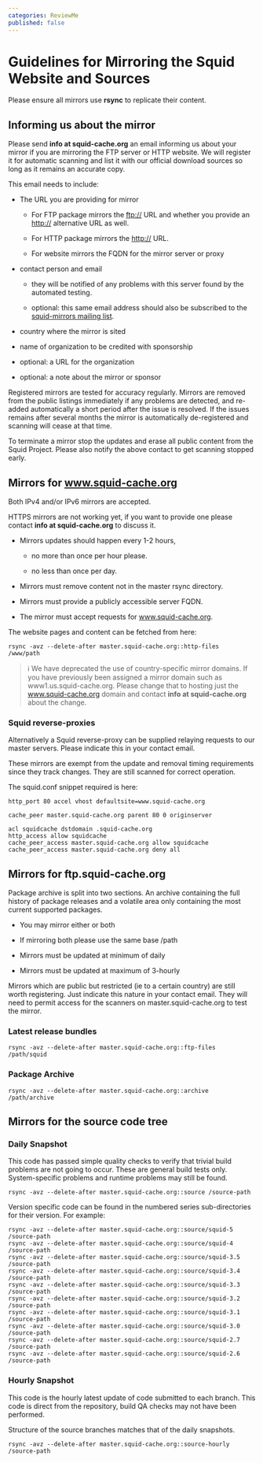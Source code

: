 ```yaml
---
categories: ReviewMe
published: false
---
```

# Guidelines for Mirroring the Squid Website and Sources

Please ensure all mirrors use **rsync** to replicate their content.

## Informing us about the mirror

Please send **info at squid-cache.org** an email informing us about your
mirror if you are mirroring the FTP server or HTTP website. We will
register it for automatic scanning and list it with our official
download sources so long as it remains an accurate copy.

This email needs to include:

  - The URL you are providing for mirror
    
      - For FTP package mirrors the <ftp://> URL and whether you
        provide an <http://> alternative URL as well.
    
      - For HTTP package mirrors the <http://> URL.
    
      - For website mirrors the FQDN for the mirror server or proxy

  - contact person and email
    
      - they will be notified of any problems with this server found by
        the automated testing.
    
      - optional: this same email address should also be subscribed to
        the [squid-mirrors mailing
        list](http://lists.squid-cache.org/listinfo/squid-mirrors).

  - country where the mirror is sited

  - name of organization to be credited with sponsorship

  - optional: a URL for the organization

  - optional: a note about the mirror or sponsor

Registered mirrors are tested for accuracy regularly. Mirrors are
removed from the public listings immediately if any problems are
detected, and re-added automatically a short period after the issue is
resolved. If the issues remains after several months the mirror is
automatically de-registered and scanning will cease at that time.

To terminate a mirror stop the updates and erase all public content from
the Squid Project. Please also notify the above contact to get scanning
stopped early.

## Mirrors for www.squid-cache.org

Both IPv4 and/or IPv6 mirrors are accepted.

HTTPS mirrors are not working yet, if you want to provide one please
contact **info at squid-cache.org** to discuss it.

  - Mirrors updates should happen every 1-2 hours,
    
      - no more than once per hour please.
    
      - no less than once per day.

  - Mirrors must remove content not in the master rsync directory.

  - Mirrors must provide a publicly accessible server FQDN.

  - The mirror must accept requests for www.squid-cache.org.

The website pages and content can be fetched from here:

    rsync -avz --delete-after master.squid-cache.org::http-files  /www/path

> :information_source:
    We have deprecated the use of country-specific mirror domains. If
    you have previously been assigned a mirror domain such as
    www1.us.squid-cache.org. Please change that to hosting just the
    www.squid-cache.org domain and contact **info at squid-cache.org**
    about the change.

### Squid reverse-proxies

Alternatively a Squid reverse-proxy can be supplied relaying requests to
our master servers. Please indicate this in your contact email.

These mirrors are exempt from the update and removal timing requirements
since they track changes. They are still scanned for correct operation.

The squid.conf snippet required is here:

    http_port 80 accel vhost defaultsite=www.squid-cache.org
    
    cache_peer master.squid-cache.org parent 80 0 originserver
    
    acl squidcache dstdomain .squid-cache.org
    http_access allow squidcache
    cache_peer_access master.squid-cache.org allow squidcache
    cache_peer_access master.squid-cache.org deny all

## Mirrors for ftp.squid-cache.org

Package archive is split into two sections. An archive containing the
full history of package releases and a volatile area only containing the
most current supported packages.

  - You may mirror either or both

  - If mirroring both please use the same base /path

  - Mirrors must be updated at minimum of daily

  - Mirrors must be updated at maximum of 3-hourly

Mirrors which are public but restricted (ie to a certain country) are
still worth registering. Just indicate this nature in your contact
email. They will need to permit access for the scanners on
master.squid-cache.org to test the mirror.

### Latest release bundles

    rsync -avz --delete-after master.squid-cache.org::ftp-files  /path/squid

### Package Archive

    rsync -avz --delete-after master.squid-cache.org::archive  /path/archive

## Mirrors for the source code tree

### Daily Snapshot

This code has passed simple quality checks to verify that trivial build
problems are not going to occur. These are general build tests only.
System-specific problems and runtime problems may still be found.

    rsync -avz --delete-after master.squid-cache.org::source /source-path

Version specific code can be found in the numbered series
sub-directories for their version. For example:

    rsync -avz --delete-after master.squid-cache.org::source/squid-5    /source-path
    rsync -avz --delete-after master.squid-cache.org::source/squid-4    /source-path
    rsync -avz --delete-after master.squid-cache.org::source/squid-3.5  /source-path
    rsync -avz --delete-after master.squid-cache.org::source/squid-3.4  /source-path
    rsync -avz --delete-after master.squid-cache.org::source/squid-3.3  /source-path
    rsync -avz --delete-after master.squid-cache.org::source/squid-3.2  /source-path
    rsync -avz --delete-after master.squid-cache.org::source/squid-3.1  /source-path
    rsync -avz --delete-after master.squid-cache.org::source/squid-3.0  /source-path
    rsync -avz --delete-after master.squid-cache.org::source/squid-2.7  /source-path
    rsync -avz --delete-after master.squid-cache.org::source/squid-2.6  /source-path

### Hourly Snapshot

This code is the hourly latest update of code submitted to each branch.
This code is direct from the repository, build QA checks may not have
been performed.

Structure of the source branches matches that of the daily snapshots.

    rsync -avz --delete-after master.squid-cache.org::source-hourly  /source-path
